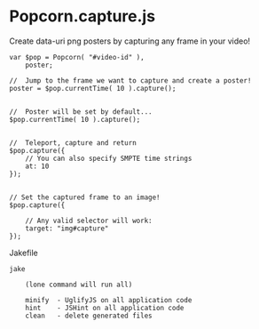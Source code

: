 # Popcorn.capture.js


Create data-uri png posters by capturing any frame in your video!

	var $pop = Popcorn( "#video-id" ),
		poster;

	//	Jump to the frame we want to capture and create a poster!
	poster = $pop.currentTime( 10 ).capture();


	//	Poster will be set by default...
	$pop.currentTime( 10 ).capture();


	//	Teleport, capture and return
	$pop.capture({
		// You can also specify SMPTE time strings
		at: 10
	});


	// Set the captured frame to an image!
	$pop.capture({

		// Any valid selector will work:
		target: "img#capture"
	});



Jakefile

	jake

		(lone command will run all)

		minify  - UglifyJS on all application code
		hint    - JSHint on all application code
		clean   - delete generated files